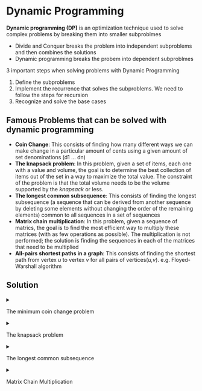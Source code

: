 # Dynamic Programming

**Dynamic programming (DP)** is an optimization technique used to solve complex problems by breaking them into smaller subproblmes

- Divide and Conquer breaks the problem into independent subproblems and then combines the solutions
- Dynamic programming breaks the probem into dependent subproblmes

3 important steps when solving problems with Dynamic Programming

1. Define the subproblems
2. Implement the recurrence that solves the subproblems. We need to follow the steps for recursion
3. Recognize and solve the base cases

## Famous Problems that can be solved with dynamic programming

- **Coin Change**: This consists of finding how many different ways we can make change in a particular amount of cents using a given amount of set denominations (d1 ... dn)
- **The knapsack problem**: In this problem, given a set of items, each one with a value and volume, the goal is to determine the best collection of items out of the set in a way to maximize the total value. The constraint of the problem is that the total volume needs to be the volume supported by the _knapsack_ or less.
- **The longest common subsequence**: This consists of finding the longest subsequence (a sequence that can be derived from another sequence by deleting some elements without changing the order of the remaining elements) common to all sequences in a set of sequences
- **Matrix chain multiplication**: In this problem, given a sequence of matrics, the goal is to find the most efficient way to multiply these matrices (with as few operations as possible). The multiplication is not performed; the solution is finding the sequences in each of the matrices that need to be multiplied
- **All-pairs shortest paths in a graph**: This consists of finding the shortest path from vertex _u_ to vertex _v_ for all pairs of vertices(_u,v_). e.g. Floyed-Warshall algorithm

## Solution

<details><summary><p>The minimum coin change problem</p></summary>
<p>

### The minimum coin change problem

- https://stackoverflow.com/questions/57135424/javascript-recursion-why-is-value-increasing-without-increment-code

The **minimum coin change problem** is a variation of the **coin change problem**. The coin change problem consists of finding out in how many ways we can make change for a particular amount of cents using a given amount of set denominations (d<sub>1</sub> ... d<sub>n</sub>). The minimum coin change problem consists of finding the minimum number of coins needed to make a particular amount of cents using a given amount of set denominations (d<sub>1</sub> ... d<sub>n</sub>).

The min-coin change solution consists of finding the minimum number of coins for _n_. But to do this, first we need to find the solution for every _x<n_. Then, we can build up the solution out of the solutions for smaller values.

Let's suppose that there are 3 coins: `1` cent, `5` cents, `10` cents

```javascript
const coins = [1, 5, 10];
```

| **Change** | **# of 1 cents** | **# of 5 cents** | **# of 10 cents** |
| :--------: | :--------------: | :--------------: | :---------------: |
|     1      |        1         |        1         |         1         |
|     2      |        2         |        2         |         2         |
|     3      |        3         |        3         |         3         |
|     4      |        4         |        4         |         4         |
|     5      |        5         |        1         |         1         |
|     6      |        6         |        2         |         2         |
|     7      |        7         |        3         |         3         |
|     8      |        8         |        4         |         4         |
|     9      |        9         |        5         |         5         |
|     10     |        10        |        2         |         1         |
|     11     |        11        |        3         |         2         |
|     12     |        12        |        4         |         3         |

Above table, we can find an equation like below

```javascript
dp[j] = Math.min(dp[j], dp[j - coin[i]]) + 1;
```

`dp[j]` means change we need to get. Therefore, `dp[j-coin[i]]` indicates `change - coin`.

</p>
</details>

<details><summary><p>The knapsack problem</p></summary>
<p>

### The Knapsack Problem

The knapsack problem is a combinatorial optimization problem. It can be described as follows: given a fixed-size knapsack with a capacity to carry W amount of weight and a set of items that have a value and weight, find the best solution in a way to fill the knapsack with the most valuable items so that the total weight is less than or equal to W

| **Item #** | **Weight** | **Value** |
| :--------: | :--------: | :-------: |
|     1      |     2      |     3     |
|     2      |     3      |     4     |
|     3      |     4      |     5     |

Consider that the knapsack can only carry `a weight of 5`. For above example, we can say that `the best solution would be filling the knapsack with items 1 and 2`, which together have `a weight of 5` and a `total value of 7`.

We have 2 loops like below

```javascript
for (let i = 0; i <= n; ++i)
	for (let w = 0; w <= capacity; ++w)
```

An outer loop means the number of items. So, i = 0 ~ 3

```javascript
for (let i = 0; i <= n; ++i)
```

An inner loop indicates weight we want to calculate. So, w = 0 ~ 5

```javascript
for (let w = 0; w <= capacity; ++w)
```

Here's our core code

```javascript
for (let i = 0; i <= n; ++i) {
	for (let w = 0; w <= capacity; ++w) {
		if (i === 0 || w === 0) {
			kS[i][w] = 0;
		} else if (weights[i - 1] <= w) {
			kS[i][w] = Math.max(
				values[i - 1] + kS[i - 1][w - weights[i - 1]],
				kS[i - 1][w]
			);
		} else {
			kS[i][w] = kS[i - 1][w];
		}
	}
}
```

When i = 0 or w = 0, value is 0. So we can make the table.

```javascript
// Base Case
if (i === 0 || w === 0) {
	kS[i][w] = 0;
}
```

| **i\w** | **0** | **1** | **2** | **3** | **4** | **5** |
| :-----: | :---: | :---: | :---: | :---: | :---: | :---: |
|  **0**  |   0   |   0   |   0   |   0   |   0   |   0   |
|  **1**  |   0   |   -   |   -   |   -   |   -   |   -   |
|  **2**  |   0   |   -   |   -   |   -   |   -   |   -   |
|  **3**  |   0   |   -   |   -   |   -   |   -   |   -   |

<details><summary><h4>i=1</h4></summary>
<p>

#### i=1, w=1

```javascript
weights[i - 1] <= w
weights[1-1] <= 1
weights[0] <= 1
2 <= 1
else {
    kS[i][w] = kS[i - 1][w];
}

kS[1][1] = kS[1 - 1][1] = kS[0][1] = 0
```

| **i\w** | **0** | **1** | **2** | **3** | **4** | **5** |
| :-----: | :---: | :---: | :---: | :---: | :---: | :---: |
|  **0**  |   0   |   0   |   0   |   0   |   0   |   0   |
|  **1**  |   0   |   0   |   -   |   -   |   -   |   -   |
|  **2**  |   0   |   -   |   -   |   -   |   -   |   -   |
|  **3**  |   0   |   -   |   -   |   -   |   -   |   -   |

#### i=1, w=2

```javascript
weights[i - 1] <= w
weights[1-1] <= 2
weights[0] <= 2
2 <= 2

else if (weights[i - 1] <= w) {
	kS[i][w] = Math.max(
		values[i - 1] + kS[i - 1][w - weights[i - 1]],
		kS[i - 1][w]
	);
}

values[i - 1] + kS[i - 1][w - weights[i - 1]]
    = values[1 - 1] + kS[1 - 1][2 - weights[1 - 1]]
    = values[0] + kS[0][2 - weights[0]]
    = values[0] + kS[0][2 - 2]
    = values[0] + kS[0][0]
    = 3 + 0
    = 3

kS[i - 1][w]
    = kS[1 - 1][2]
    = kS[0][2]
    = 0

kS[1][2] = Math.Max(3, 0) = 3
```

| **i\w** | **0** | **1** | **2** | **3** | **4** | **5** |
| :-----: | :---: | :---: | :---: | :---: | :---: | :---: |
|  **0**  |   0   |   0   |   0   |   0   |   0   |   0   |
|  **1**  |   0   |   0   |   3   |   -   |   -   |   -   |
|  **2**  |   0   |   -   |   -   |   -   |   -   |   -   |
|  **3**  |   0   |   -   |   -   |   -   |   -   |   -   |

#### i=1, w=3

```javascript
weights[i - 1] <= w
weights[1-1] <= 3
weights[0] <= 3
2 <= 3

else if (weights[i - 1] <= w) {
	kS[i][w] = Math.max(
		values[i - 1] + kS[i - 1][w - weights[i - 1]],
		kS[i - 1][w]
	);
}

values[i - 1] + kS[i - 1][w - weights[i - 1]]
    = values[1 - 1] + kS[1 - 1][3 - weights[1 - 1]]
    = values[0] + kS[0][3 - weights[0]]
    = values[0] + kS[0][3 - 2]
    = values[0] + kS[0][1]
    = 3 + 0
    = 3

kS[i - 1][w]
    = kS[1 - 1][3]
    = kS[0][3]
    = 0

kS[1][3] = Math.Max(3, 0) = 3
```

| **i\w** | **0** | **1** | **2** | **3** | **4** | **5** |
| :-----: | :---: | :---: | :---: | :---: | :---: | :---: |
|  **0**  |   0   |   0   |   0   |   0   |   0   |   0   |
|  **1**  |   0   |   0   |   3   |   3   |   -   |   -   |
|  **2**  |   0   |   -   |   -   |   -   |   -   |   -   |
|  **3**  |   0   |   -   |   -   |   -   |   -   |   -   |

#### i=1, w=4

```javascript
weights[i - 1] <= w
weights[1-1] <= 4
weights[0] <= 4
2 <= 4

else if (weights[i - 1] <= w) {
	kS[i][w] = Math.max(
		values[i - 1] + kS[i - 1][w - weights[i - 1]],
		kS[i - 1][w]
	);
}

values[i - 1] + kS[i - 1][w - weights[i - 1]]
    = values[1 - 1] + kS[1 - 1][4 - weights[1 - 1]]
    = values[0] + kS[0][4 - weights[0]]
    = values[0] + kS[0][4 - 2]
    = values[0] + kS[0][2]
    = 3 + 0
    = 3

kS[i - 1][w]
    = kS[1 - 1][4]
    = kS[0][4]
    = 0

kS[1][4] = Math.Max(3, 0) = 3
```

| **i\w** | **0** | **1** | **2** | **3** | **4** | **5** |
| :-----: | :---: | :---: | :---: | :---: | :---: | :---: |
|  **0**  |   0   |   0   |   0   |   0   |   0   |   0   |
|  **1**  |   0   |   0   |   3   |   3   |   3   |   -   |
|  **2**  |   0   |   -   |   -   |   -   |   -   |   -   |
|  **3**  |   0   |   -   |   -   |   -   |   -   |   -   |

#### i=1, w=5

```javascript
weights[i - 1] <= w
weights[1-1] <= 5
weights[0] <= 5
2 <= 5

else if (weights[i - 1] <= w) {
	kS[i][w] = Math.max(
		values[i - 1] + kS[i - 1][w - weights[i - 1]],
		kS[i - 1][w]
	);
}

values[i - 1] + kS[i - 1][w - weights[i - 1]]
    = values[1 - 1] + kS[1 - 1][5 - weights[1 - 1]]
    = values[0] + kS[0][5 - weights[0]]
    = values[0] + kS[0][5 - 2]
    = values[0] + kS[0][3]
    = 3 + 0
    = 3

kS[i - 1][w]
    = kS[1 - 1][5]
    = kS[0][5]
    = 0

kS[1][5] = Math.Max(3, 0) = 3
```

| **i\w** | **0** | **1** | **2** | **3** | **4** | **5** |
| :-----: | :---: | :---: | :---: | :---: | :---: | :---: |
|  **0**  |   0   |   0   |   0   |   0   |   0   |   0   |
|  **1**  |   0   |   0   |   3   |   3   |   3   |   3   |
|  **2**  |   0   |   -   |   -   |   -   |   -   |   -   |
|  **3**  |   0   |   -   |   -   |   -   |   -   |   -   |

</p>
</details>

<details><summary><h4>i=2</h4></summary>
<p>

#### i=2, w=1

```javascript
weights[i - 1] <= w
weights[2-1] <= 1
weights[1] <= 1
3 <= 1

else {
	kS[i][w] = kS[i - 1][w];
}

kS[2][1] = kS[2 - 1][1] = kS[1][1] = 0
```

| **i\w** | **0** | **1** | **2** | **3** | **4** | **5** |
| :-----: | :---: | :---: | :---: | :---: | :---: | :---: |
|  **0**  |   0   |   0   |   0   |   0   |   0   |   0   |
|  **1**  |   0   |   0   |   3   |   3   |   3   |   3   |
|  **2**  |   0   |   0   |   -   |   -   |   -   |   -   |
|  **3**  |   0   |   -   |   -   |   -   |   -   |   -   |

#### i=2, w=2

```javascript
weights[i - 1] <= w
weights[2-1] <= 2
weights[1] <= 2
3 <= 2

else {
	kS[i][w] = kS[i - 1][w];
}

kS[2][2] = kS[2 - 1][2] = kS[1][2] = 3
```

| **i\w** | **0** | **1** | **2** | **3** | **4** | **5** |
| :-----: | :---: | :---: | :---: | :---: | :---: | :---: |
|  **0**  |   0   |   0   |   0   |   0   |   0   |   0   |
|  **1**  |   0   |   0   |   3   |   3   |   3   |   3   |
|  **2**  |   0   |   0   |   3   |   -   |   -   |   -   |
|  **3**  |   0   |   -   |   -   |   -   |   -   |   -   |

#### i=2, w=3

```javascript
weights[i - 1] <= w
weights[2-1] <= 3
weights[1] <= 3
3 <= 3

else if (weights[i - 1] <= w) {
	kS[i][w] = Math.max(
		values[i - 1] + kS[i - 1][w - weights[i - 1]],
		kS[i - 1][w]
	);
}

values[i - 1] + kS[i - 1][w - weights[i - 1]]
    = values[2 - 1] + kS[2 - 1][3 - weights[2 - 1]]
    = values[1] + kS[1][3 - weights[1]]
    = values[1] + kS[1][3 - 3]
    = values[1] + kS[1][0]
    = 4 + 0
    = 4

kS[i - 1][w]
    = kS[2 - 1][3]
    = kS[1][3]
    = 3

kS[2][3] = Math.Max(4, 3) = 4
```

| **i\w** | **0** | **1** | **2** | **3** | **4** | **5** |
| :-----: | :---: | :---: | :---: | :---: | :---: | :---: |
|  **0**  |   0   |   0   |   0   |   0   |   0   |   0   |
|  **1**  |   0   |   0   |   3   |   3   |   3   |   3   |
|  **2**  |   0   |   0   |   3   |   4   |   -   |   -   |
|  **3**  |   0   |   -   |   -   |   -   |   -   |   -   |

#### i=2, w=4

```javascript
weights[i - 1] <= w
weights[2-1] <= 4
weights[1] <= 4
3 <= 4

else if (weights[i - 1] <= w) {
	kS[i][w] = Math.max(
		values[i - 1] + kS[i - 1][w - weights[i - 1]],
		kS[i - 1][w]
	);
}

values[i - 1] + kS[i - 1][w - weights[i - 1]]
    = values[2 - 1] + kS[2 - 1][4 - weights[2 - 1]]
    = values[1] + kS[1][4 - weights[1]]
    = values[1] + kS[1][4 - 3]
    = values[1] + kS[1][1]
    = 4 + 0
    = 4

kS[i - 1][w]
    = kS[2 - 1][4]
    = kS[1][4]
    = 3

kS[2][4] = Math.Max(4, 3) = 4
```

| **i\w** | **0** | **1** | **2** | **3** | **4** | **5** |
| :-----: | :---: | :---: | :---: | :---: | :---: | :---: |
|  **0**  |   0   |   0   |   0   |   0   |   0   |   0   |
|  **1**  |   0   |   0   |   3   |   3   |   3   |   3   |
|  **2**  |   0   |   0   |   3   |   4   |   4   |   -   |
|  **3**  |   0   |   -   |   -   |   -   |   -   |   -   |

#### i=2, w=5

```javascript
weights[i - 1] <= w
weights[2-1] <= 5
weights[1] <= 5
3 <= 4

else if (weights[i - 1] <= w) {
	kS[i][w] = Math.max(
		values[i - 1] + kS[i - 1][w - weights[i - 1]],
		kS[i - 1][w]
	);
}

values[i - 1] + kS[i - 1][w - weights[i - 1]]
    = values[2 - 1] + kS[2 - 1][5 - weights[2 - 1]]
    = values[1] + kS[1][5 - weights[1]]
    = values[1] + kS[1][5 - 3]
    = values[1] + kS[1][2]
    = 4 + 3
    = 7

kS[i - 1][w]
    = kS[2 - 1][5]
    = kS[1][5]
    = 3

kS[2][5] = Math.Max(7, 3) = 7
```

| **i\w** | **0** | **1** | **2** | **3** | **4** | **5** |
| :-----: | :---: | :---: | :---: | :---: | :---: | :---: |
|  **0**  |   0   |   0   |   0   |   0   |   0   |   0   |
|  **1**  |   0   |   0   |   3   |   3   |   3   |   3   |
|  **2**  |   0   |   0   |   3   |   4   |   4   |   7   |
|  **3**  |   0   |   -   |   -   |   -   |   -   |   -   |

</p>
</details>

<details><summary><h4>i=3</h4></summary>
<p>

#### i=3, w=1

```javascript
weights[i - 1] <= w
weights[3-1] <= 1
weights[2] <= 1
4 <= 1

else {
	kS[i][w] = kS[i - 1][w];
}

kS[3][1] = kS[3 - 1][1] = kS[2][1] = 0
```

| **i\w** | **0** | **1** | **2** | **3** | **4** | **5** |
| :-----: | :---: | :---: | :---: | :---: | :---: | :---: |
|  **0**  |   0   |   0   |   0   |   0   |   0   |   0   |
|  **1**  |   0   |   0   |   3   |   3   |   3   |   3   |
|  **2**  |   0   |   0   |   3   |   4   |   4   |   7   |
|  **3**  |   0   |   0   |   -   |   -   |   -   |   -   |

#### i=3, w=2

```javascript
weights[i - 1] <= w
weights[3-1] <= 2
weights[2] <= 2
4 <= 2

else {
	kS[i][w] = kS[i - 1][w];
}

kS[3][2] = kS[3 - 1][2] = kS[2][2] = 3
```

| **i\w** | **0** | **1** | **2** | **3** | **4** | **5** |
| :-----: | :---: | :---: | :---: | :---: | :---: | :---: |
|  **0**  |   0   |   0   |   0   |   0   |   0   |   0   |
|  **1**  |   0   |   0   |   3   |   3   |   3   |   3   |
|  **2**  |   0   |   0   |   3   |   4   |   4   |   7   |
|  **3**  |   0   |   0   |   3   |   -   |   -   |   -   |

#### i=3, w=3

```javascript
weights[i - 1] <= w
weights[3-1] <= 3
weights[2] <= 3
4 <= 3

else {
	kS[i][w] = kS[i - 1][w];
}

kS[3][3] = kS[3 - 1][3] = kS[2][3] = 4
```

| **i\w** | **0** | **1** | **2** | **3** | **4** | **5** |
| :-----: | :---: | :---: | :---: | :---: | :---: | :---: |
|  **0**  |   0   |   0   |   0   |   0   |   0   |   0   |
|  **1**  |   0   |   0   |   3   |   3   |   3   |   3   |
|  **2**  |   0   |   0   |   3   |   4   |   4   |   7   |
|  **3**  |   0   |   0   |   3   |   4   |   -   |   -   |

#### i=3, w=4

```javascript
weights[i - 1] <= w
weights[3-1] <= 4
weights[2] <= 4
4 <= 4

else if (weights[i - 1] <= w) {
	kS[i][w] = Math.max(
		values[i - 1] + kS[i - 1][w - weights[i - 1]],
		kS[i - 1][w]
	);
}

values[i - 1] + kS[i - 1][w - weights[i - 1]]
    = values[3 - 1] + kS[3 - 1][4 - weights[3 - 1]]
    = values[2] + kS[2][4 - weights[2]]
    = values[2] + kS[2][4 - 4]
    = values[2] + kS[2][0]
    = 5 + 0
    = 5

kS[i - 1][w]
    = kS[3 - 1][4]
    = kS[2][4]
    = 4

kS[3][4] = Math.Max(5, 4) = 5
```

| **i\w** | **0** | **1** | **2** | **3** | **4** | **5** |
| :-----: | :---: | :---: | :---: | :---: | :---: | :---: |
|  **0**  |   0   |   0   |   0   |   0   |   0   |   0   |
|  **1**  |   0   |   0   |   3   |   3   |   3   |   3   |
|  **2**  |   0   |   0   |   3   |   4   |   4   |   7   |
|  **3**  |   0   |   0   |   3   |   4   |   5   |   -   |

#### i=3, w=5

```javascript
weights[i - 1] <= w
weights[3-1] <= 5
weights[2] <= 5
4 <= 5

else if (weights[i - 1] <= w) {
	kS[i][w] = Math.max(
		values[i - 1] + kS[i - 1][w - weights[i - 1]],
		kS[i - 1][w]
	);
}

values[i - 1] + kS[i - 1][w - weights[i - 1]]
    = values[3 - 1] + kS[3 - 1][5 - weights[3 - 1]]
    = values[2] + kS[2][5 - weights[2]]
    = values[2] + kS[2][5 - 4]
    = values[2] + kS[2][1]
    = 5 + 0
    = 5

kS[i - 1][w]
    = kS[3 - 1][5]
    = kS[2][5]
    = 7

kS[3][7] = Math.Max(5, 7) = 7
```

| **i\w** | **0** | **1** | **2** | **3** | **4** | **5** |
| :-----: | :---: | :---: | :---: | :---: | :---: | :---: |
|  **0**  |   0   |   0   |   0   |   0   |   0   |   0   |
|  **1**  |   0   |   0   |   3   |   3   |   3   |   3   |
|  **2**  |   0   |   0   |   3   |   4   |   4   |   7   |
|  **3**  |   0   |   0   |   3   |   4   |   5   |   7   |

</p>
</details>

</p>
</details>

<details><summary><p>The longest common subsequence</p></summary>
<p>

### The Longest Common Subsequence

The **longest common subsequence (LCS)** consists of finding the length of the longest subsequence in two string sequences. The longest subsequence is a sequence that appears in the same relative order but is not necessarily contiguous (not a substring) in both strings.

For example,

```javascript
let str1 = 'acbaed';
let str2 = 'abcadf';
```

LCS: `acad` with length 4

</p>
</details>

<details><summary><p>Matrix Chain Multiplication</p></summary>
<p>

### Matrix Chain Multiplication

The problem consists of finding the best way (order) of multiplying a set of matrices.
To multily two matrices, A being a matrix m by n, and B a matrix n by p. The result is matrix C, n by p. As multiplication is associative, we can muliply matrices in any order (Consider A*B*C\*D).

- (A(B(CD)))
- ((AB)(CD))
- (((AB)C)D)
- ((A(BC))D)
- (A((BC))D)

</p>
</details>
